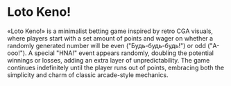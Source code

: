 # Loto Keno!
«Loto Keno!» is a minimalist betting game inspired by retro CGA visuals, where players start with a set amount of points and wager on whether a randomly generated number will be even ("Будь-будь-будь!") or odd ("А-ооо!"). A special "HNA!" event appears randomly, doubling the potential winnings or losses, adding an extra layer of unpredictability. The game continues indefinitely until the player runs out of points, embracing both the simplicity and charm of classic arcade-style mechanics.
